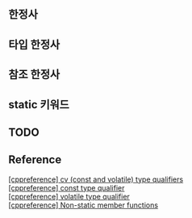 ## 한정사

## 타입 한정사

## 참조 한정사

## static 키워드

## TODO

## Reference
[\[cppreference\] cv (const and volatile) type qualifiers](https://en.cppreference.com/w/cpp/language/cv)   
[\[cppreference\] const type qualifier](https://en.cppreference.com/w/c/language/const)   
[\[cppreference\] volatile type qualifier](https://en.cppreference.com/w/c/language/volatile)   
[\[cppreference\] Non-static member functions](https://en.cppreference.com/w/cpp/language/member_functions)